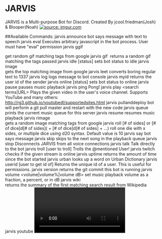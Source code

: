 # JARVIS
JARVIS is a Multi-purpose Bot for Discord.
Created By jcool.friedman(Josh) & Blooper(Noah)
<a href="http://imgur.com/4rKMqES"><img src="http://i.imgur.com/4rKMqES.png" title="source: imgur.com" /></a>

##Available Commands:
	jarvis announce <message>
	    bot says message with text to speech
	jarvis eval <command>
	    Executes arbitrary javascript in the bot process. User must have "eval" permission
	jarvis ggif <search query>
	    get random gif matching tags from google
	jarvis gif <image tags>
	    returns a random gif matching the tags passed
	jarvis idle [status]
	    sets bot status to idle
	jarvis image <search query>
	    gets the top matching image from google
	jarvis leet <message>
	    converts boring regular text to 1337
	jarvis log <log message>
	    logs message to bot console
	jarvis myid
	    returns the user id of the sender
	jarvis online [status]
	    sets bot status to online
	jarvis pause
	    pauses music playback
	jarvis ping
	    Pong!
	jarvis play <search terms|URL>
	    Plays the given video in the user's voice channel. Supports YouTube and many others:  http://rg3.github.io/youtubedl/supportedsites.html
	jarvis pullanddeploy
	    bot will perform a git pull master and restart with the new code
	jarvis queue
	    prints the current music queue for this server
	jarvis resume
	    resumes music playback
	jarvis rimage <search query>
	    gets a random image matching tags from google
	jarvis roll [# of sides] or [# of dice]d[# of sides]( + [# of dice]d[# of sides] + ...)
	    roll one die with x sides, or multiple dice using d20 syntax. Default value is 10
	jarvis say <message>
	    bot says message
	jarvis skip
	    skips to the next song in the playback queue
	jarvis stop
	    Disconnects JARVIS from all voice connections
	jarvis talk <message>
	    Talk directly to the bot
	jarvis troll [user to troll]
	    Trolls the @mentioned User!
	jarvis twitch <stream>
	    checks if the given stream is online
	jarvis uptime
	    returns the amount of time since the bot started
	jarvis urban <word>
	    looks up a word on Urban Dictionary
	jarvis userid [user to get id of]
	    Returns the unique id of a user. This is useful for permissions.
	jarvis version
	    returns the git commit this bot is running
	jarvis volume <volume|volume%|volume dB>
	    set music playback volume as a fraction, a percent, or in dB
	jarvis wiki <search terms>
	    returns the summary of the first matching search result from Wikipedia
	jarvis youtube <video tags>
	    gets youtube video matching tags
	
##Support & Suggestions
<a href="https://discord.gg/8P2UZW3" class="button is-medium is-success">Official Server</a>
